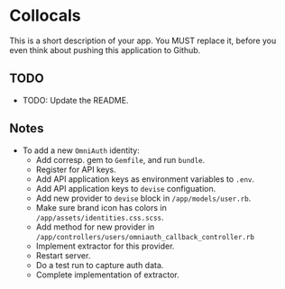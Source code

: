 Collocals
=========

This is a short description of your app. You MUST replace it, before
you even think about pushing this application to Github.

## TODO

- TODO: Update the README.

## Notes

- To add a new `OmniAuth` identity:
  - Add corresp. gem to `Gemfile`, and run `bundle`.
  - Register for API keys.
  - Add API application keys as environment variables to `.env`.
  - Add API application keys to `devise` configuation.
  - Add new provider to `devise` block in `/app/models/user.rb`.
  - Make sure brand icon has colors in `/app/assets/identities.css.scss`.
  - Add method for new provider in `/app/controllers/users/omniauth_callback_controller.rb`
  - Implement extractor for this provider.
  - Restart server.
  - Do a test run to capture auth data.
  - Complete implementation of extractor.
